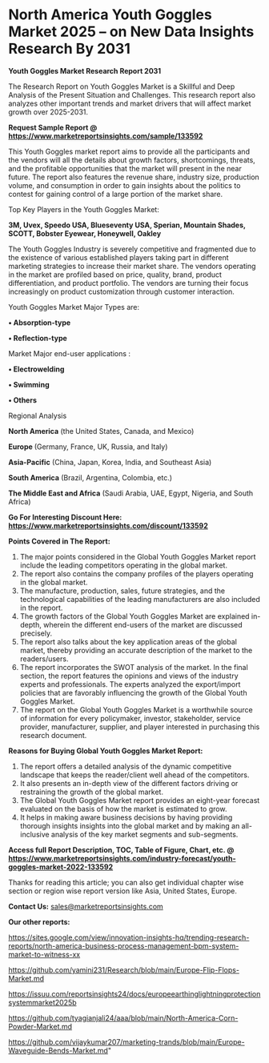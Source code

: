 # North America Youth Goggles Market 2025 – on New Data Insights Research By 2031

<strong>Youth Goggles Market Research Report 2031</strong>

The Research Report on Youth Goggles Market is a Skillful and Deep Analysis of the Present Situation and Challenges. This research report also analyzes other important trends and market drivers that will affect market growth over 2025-2031.

<strong>Request Sample Report @ <a href=https://www.marketreportsinsights.com/sample/133592>https://www.marketreportsinsights.com/sample/133592</a></strong>

This Youth Goggles market report aims to provide all the participants and the vendors will all the details about growth factors, shortcomings, threats, and the profitable opportunities that the market will present in the near future. The report also features the revenue share, industry size, production volume, and consumption in order to gain insights about the politics to contest for gaining control of a large portion of the market share.

Top Key Players in the Youth Goggles Market:

<strong>3M, Uvex, Speedo USA, Blueseventy USA, Sperian, Mountain Shades, SCOTT, Bobster Eyewear, Honeywell, Oakley</strong>

The Youth Goggles Industry is severely competitive and fragmented due to the existence of various established players taking part in different marketing strategies to increase their market share. The vendors operating in the market are profiled based on price, quality, brand, product differentiation, and product portfolio. The vendors are turning their focus increasingly on product customization through customer interaction.

Youth Goggles Market Major Types are:

<strong>• Absorption-type

• Reflection-type</strong>

Market Major end-user applications :

<strong>• Electrowelding

• Swimming

• Others</strong>

Regional Analysis

</u><strong><b>North America</b></strong> (the United States, Canada, and Mexico)

<strong><b>Europe </b></strong>(Germany, France, UK, Russia, and Italy)

<strong><b>Asia-Pacific</b></strong> (China, Japan, Korea, India, and Southeast Asia)

<strong><b>South America</b></strong> (Brazil, Argentina, Colombia, etc.)

<strong><b>The Middle East and Africa</b></strong> (Saudi Arabia, UAE, Egypt, Nigeria, and South Africa)

<strong>Go For Interesting Discount Here: <a href=https://www.marketreportsinsights.com/discount/133592>https://www.marketreportsinsights.com/discount/133592</a></strong>

<strong>Points Covered in The Report:</strong>
<ol>
  <li>The major points considered in the Global Youth Goggles Market report include the leading competitors operating in the global market.</li>
  <li>The report also contains the company profiles of the players operating in the global market.</li>
  <li>The manufacture, production, sales, future strategies, and the technological capabilities of the leading manufacturers are also included in the report.</li>
  <li>The growth factors of the Global Youth Goggles Market are explained in-depth, wherein the different end-users of the market are discussed precisely.</li>
  <li>The report also talks about the key application areas of the global market, thereby providing an accurate description of the market to the readers/users.</li>
  <li>The report incorporates the SWOT analysis of the market. In the final section, the report features the opinions and views of the industry experts and professionals. The experts analyzed the export/import policies that are favorably influencing the growth of the Global Youth Goggles Market.</li>
  <li>The report on the Global Youth Goggles Market is a worthwhile source of information for every policymaker, investor, stakeholder, service provider, manufacturer, supplier, and player interested in purchasing this research document.</li>
</ol>
<strong>Reasons for Buying Global Youth Goggles Market Report:</strong>

<ol>
  <li>The report offers a detailed analysis of the dynamic competitive landscape that keeps the reader/client well ahead of the competitors.</li>
  <li>It also presents an in-depth view of the different factors driving or restraining the growth of the global market.</li>
  <li>The Global Youth Goggles Market report provides an eight-year forecast evaluated on the basis of how the market is estimated to grow.</li>
  <li>It helps in making aware business decisions by having providing thorough insights insights into the global market and by making an all-inclusive analysis of the key market segments and sub-segments.</li>
</ol>
<strong>Access full Report Description, TOC, Table of Figure, Chart, etc. @ <a href=https://www.marketreportsinsights.com/industry-forecast/youth-goggles-market-2022-133592>https://www.marketreportsinsights.com/industry-forecast/youth-goggles-market-2022-133592</a></strong>


Thanks for reading this article; you can also get individual chapter wise section or region wise report version like Asia, United States, Europe.

<strong>Contact Us:</strong>
sales@marketreportsinsights.com

<strong>Our other reports:</strong>

<a href=https://sites.google.com/view/innovation-insights-hq/trending-research-reports/north-america-business-process-management-bpm-system-market-to-witness-xx>https://sites.google.com/view/innovation-insights-hq/trending-research-reports/north-america-business-process-management-bpm-system-market-to-witness-xx</a>

<a href=https://github.com/yamini231/Research/blob/main/Europe-Flip-Flops-Market.md>https://github.com/yamini231/Research/blob/main/Europe-Flip-Flops-Market.md</a>

<a href=https://issuu.com/reportsinsights24/docs/europeearthinglightningprotectionsystemmarket2025b>https://issuu.com/reportsinsights24/docs/europeearthinglightningprotectionsystemmarket2025b</a>

<a href=https://github.com/tyagianjali24/aaa/blob/main/North-America-Corn-Powder-Market.md>https://github.com/tyagianjali24/aaa/blob/main/North-America-Corn-Powder-Market.md</a>

<a href=https://github.com/vijaykumar207/marketing-trands/blob/main/Europe-Waveguide-Bends-Market.md>https://github.com/vijaykumar207/marketing-trands/blob/main/Europe-Waveguide-Bends-Market.md</a>"
